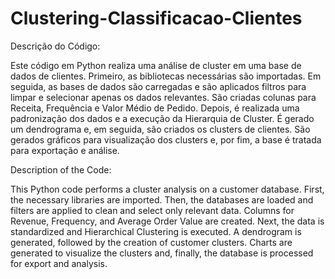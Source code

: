 # Clustering-Classificacao-Clientes

Descrição do Código:

Este código em Python realiza uma análise de cluster em uma base de dados de clientes. Primeiro, as bibliotecas necessárias são importadas. Em seguida, as bases de dados são carregadas e são aplicados filtros para limpar e selecionar apenas os dados relevantes. São criadas colunas para Receita, Frequência e Valor Médio de Pedido. Depois, é realizada uma padronização dos dados e a execução da Hierarquia de Cluster. É gerado um dendrograma e, em seguida, são criados os clusters de clientes. São gerados gráficos para visualização dos clusters e, por fim, a base é tratada para exportação e análise.

Description of the Code:

This Python code performs a cluster analysis on a customer database. First, the necessary libraries are imported. Then, the databases are loaded and filters are applied to clean and select only relevant data. Columns for Revenue, Frequency, and Average Order Value are created. Next, the data is standardized and Hierarchical Clustering is executed. A dendrogram is generated, followed by the creation of customer clusters. Charts are generated to visualize the clusters and, finally, the database is processed for export and analysis.
